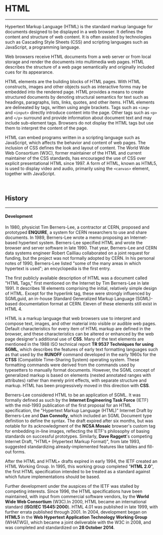 # HTML

-----------------
Hypertext Markup Language (HTML) is the standard markup language for documents designed to be displayed in a web browser. It defines the content and structure of web content. It is often assisted by technologies such as Cascading Style Sheets (CSS) and scripting languages such as JavaScript, a programming language.

Web browsers receive HTML documents from a web server or from local storage and render the documents into multimedia web pages. HTML describes the structure of a web page semantically and originally included cues for its appearance.

HTML elements are the building blocks of HTML pages. With HTML constructs, images and other objects such as interactive forms may be embedded into the rendered page. HTML provides a means to create structured documents by denoting structural semantics for text such as headings, paragraphs, lists, links, quotes, and other items. HTML elements are delineated by tags, written using angle brackets. Tags such as `<img>` and `<input>` directly introduce content into the page. Other tags such as `<p>` and `</p>` surround and provide information about document text and may include sub-element tags. Browsers do not display the HTML tags but use them to interpret the content of the page.

HTML can embed programs written in a scripting language such as JavaScript, which affects the behavior and content of web pages. The inclusion of CSS defines the look and layout of content. The World Wide Web Consortium (W3C), former maintainer of the HTML and current maintainer of the CSS standards, has encouraged the use of CSS over explicit presentational HTML since 1997. A form of HTML, known as HTML5, is used to display video and audio, primarily using the `<canvas>` element, together
with JavaScript.

<br>

## History

-------------
#### Development

In 1980, physicist Tim Berners-Lee, a contractor at CERN, proposed and prototyped **ENQUIRE**, a system for CERN researchers to use and share documents. In 1989, Berners-Lee wrote a memo proposing an Internet-based hypertext system. Berners-Lee specified HTML and wrote the browser and server software in late 1990. That year, Berners-Lee and CERN data systems engineer Robert Cailliau collaborated on a joint request for funding, but the project was not formally adopted by CERN. In his personal notes of 1990, Berners-Lee listed "some of the many areas in which hypertext is used"; an encyclopedia is the first entry.

The first publicly available description of HTML was a document called "HTML Tags," first mentioned on the Internet by Tim Berners-Lee in late 1991. It describes 18 elements comprising the initial, relatively simple design of HTML. Except for the hyperlink tag, these were strongly influenced by SGMLguid, an in-house Standard Generalized Markup Language (SGML)-based documentation format at CERN. Eleven of these elements still exist in HTML 4.

HTML is a markup language that web browsers use to interpret and compose text, images, and other material into visible or audible web pages. Default characteristics for every item of HTML markup are defined in the browser, and these characteristics can be altered or enhanced by the web page designer's additional use of **CSS**. Many of the text elements are mentioned in the 1988 ISO technical report **TR 9537 Techniques for using SGML**, which describes the features of early text formatting languages such as that used by the **RUNOFF** command developed in the early 1960s for the **CTSS** (Compatible Time-Sharing System) operating system. These formatting commands were derived from the commands used by typesetters to manually format documents. However, the SGML concept of generalized markup is based on elements (nested annotated ranges with attributes) rather than merely print effects, with separate structure and markup. HTML has been progressively moved in this direction with **CSS**.

Berners-Lee considered HTML to be an application of SGML. It was formally defined as such by the **Internet Engineering Task Force** (IETF) with the mid-1993 publication of the first proposal for an HTML specification, the "Hypertext Markup Language (HTML)" Internet Draft by Berners-Lee and **Dan Connolly**, which included an SGML Document type definition to define the syntax. The draft expired after six months, but was notable for its acknowledgment of the **NCSA Mosaic** browser's custom tag for embedding in-line images, reflecting the IETF's philosophy of basing standards on successful prototypes. Similarly, **Dave Raggett**'s competing Internet Draft, "HTML+ (Hypertext Markup Format)", from late 1993, suggested standardizing already-implemented features like tables and fill-out forms.

After the HTML and HTML+ drafts expired in early 1994, the IETF created an HTML Working Group. In 1995, this working group completed "**HTML 2.0**", the first HTML specification intended to be treated as a standard against which future implementations should be based.

Further development under the auspices of the IETF was stalled by competing interests. Since 1996, the HTML specifications have been maintained, with input from commercial software vendors, by the **World Wide Web Consortium** (W3C).In 2000, HTML became an international standard (**ISO/IEC 15445:2000**). HTML 4.01 was published in late 1999, with further errata published through 2001. In 2004, development began on **HTML5** in the **Web Hypertext Application Technology Working Group** (WHATWG), which became a joint deliverable with the W3C in 2008, and was completed and standardized on **28 October 2014**.




